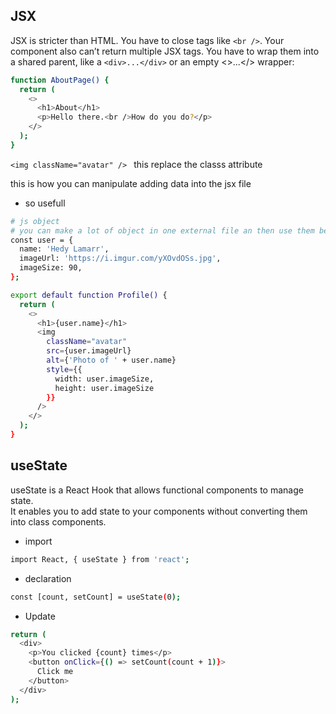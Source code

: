 ## JSX

JSX is stricter than HTML. You have to close tags like `<br />`. Your component also can’t return multiple JSX tags. You have to wrap them into a shared parent, like a `<div>...</div>` or an empty <>...</> wrapper:

```bash
function AboutPage() {
  return (
    <>
      <h1>About</h1>
      <p>Hello there.<br />How do you do?</p>
    </>
  );
}
```

`<img className="avatar" /> ` this replace the classs attribute

this is how you can manipulate adding data into the jsx file

- so usefull

```bash
# js object
# you can make a lot of object in one external file an then use them betwen your componenets
const user = {
  name: 'Hedy Lamarr',
  imageUrl: 'https://i.imgur.com/yXOvdOSs.jpg',
  imageSize: 90,
};

export default function Profile() {
  return (
    <>
      <h1>{user.name}</h1>
      <img
        className="avatar"
        src={user.imageUrl}
        alt={'Photo of ' + user.name}
        style={{
          width: user.imageSize,
          height: user.imageSize
        }}
      />
    </>
  );
}
```

## useState

useState is a React Hook that allows functional components to manage state.<br>
It enables you to add state to your components without converting them into class components.

- import

```bash
import React, { useState } from 'react';
```

- declaration

```bash
const [count, setCount] = useState(0);

```

- Update

```bash
return (
  <div>
    <p>You clicked {count} times</p>
    <button onClick={() => setCount(count + 1)}>
      Click me
    </button>
  </div>
);


```
